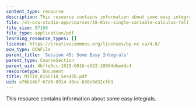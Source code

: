 ```yaml
---
content_type: resource
description: This resource contains information about some easy integrals.
file: /ol-ocw-studio-app/courses/18-01sc-single-variable-calculus-fall-2010/a76b14bf67d60914d0ecb38e9d32cfb3_MIT18_01SCF10_Ses45b.pdf
file_size: 87166
file_type: application/pdf
learning_resource_types: []
license: https://creativecommons.org/licenses/by-nc-sa/4.0/
ocw_type: OCWFile
parent_title: 'Session 45: Some Easy Integrals'
parent_type: CourseSection
parent_uid: 4bffe5cc-1619-6016-e522-10964dbeddc4
resourcetype: Document
title: MIT18_01SCF10_Ses45b.pdf
uid: a76b14bf-67d6-0914-d0ec-b38e9d32cfb3
---
```

This resource contains information about some easy integrals.